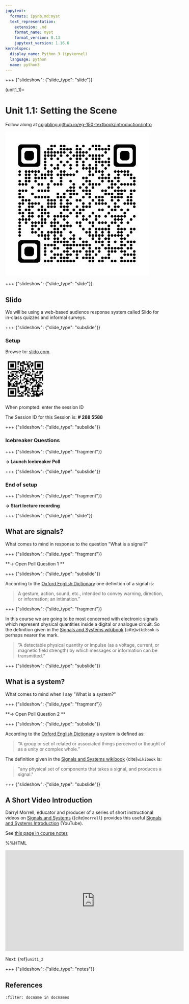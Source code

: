 ```yaml
---
jupytext:
  formats: ipynb,md:myst
  text_representation:
    extension: .md
    format_name: myst
    format_version: 0.13
    jupytext_version: 1.16.6
kernelspec:
  display_name: Python 3 (ipykernel)
  language: python
  name: python3
---
```


+++ {"slideshow": {"slide_type": "slide"}}

(unit1_1)=
# Unit 1.1: Setting the Scene


Follow along at [cpjobling.github.io/eg-150-textbook/introduction/intro](https://cpjobling.github.io/eg-150-textbook/introduction/intro)

![QR Code](pictures/qrcode_unit1.1.png)

+++ {"slideshow": {"slide_type": "slide"}}

## Slido

We will be using a web-based audience response system called Slido for in-class quizzes and informal surveys.

+++ {"slideshow": {"slide_type": "subslide"}}

### Setup

Browse to: [slido.com](https://www.slido.com).


<img alt="QR Code for Pingo" src="pictures/qr-code-slido.svg" width="25%" alt="QR Code for Slido session # 2885588" />

When prompted: enter the session ID

The Session ID for this Session is: **# 288 5588**

+++ {"slideshow": {"slide_type": "subslide"}}

### Icebreaker Questions

+++ {"slideshow": {"slide_type": "fragment"}}

**-> Launch Icebreaker Poll**

+++ {"slideshow": {"slide_type": "subslide"}}

### End of setup

+++ {"slideshow": {"slide_type": "fragment"}}

**-> Start lecture recording**

+++ {"slideshow": {"slide_type": "slide"}}

## What are signals?

What comes to mind in response to the question "What is a signal?"

+++ {"slideshow": {"slide_type": "fragment"}}

**-> Open Poll Question 1 **

+++ {"slideshow": {"slide_type": "subslide"}}

According to the [Oxford English Dictionary](https://www.oed.com/viewdictionaryentry/Entry/179518) one definition of a signal is:

> A gesture, action, sound, etc., intended to convey warning, direction, or information; an intimation.”

+++ {"slideshow": {"slide_type": "fragment"}}

In this course we are going to be most concerned with electronic signals which represent physical quantities inside a digital or analogue circuit. So the definition given in the [Signals and Systems wikibook](http://en.wikibooks.org/wiki/Signals_and_Systems/Definition_of_Signals_and_Systems) {cite}`wikibook` is perhaps nearer the mark.

> ”A detectable physical quantity or impulse (as a voltage, current, or magnetic field strength) by which messages or information can be transmitted.“

+++ {"slideshow": {"slide_type": "subslide"}}

## What is a system?

What comes to mind when I say "What is a system?"

+++ {"slideshow": {"slide_type": "fragment"}}

**-> Open Poll Question 2 **

+++ {"slideshow": {"slide_type": "subslide"}}

According to the [Oxford English Dictionary](https://www.oed.com/view/Entry/196665) a system is defined as:

> “A group or set of related or associated things perceived or thought of as a unity or complex whole.”

The definition given in the [Signals and Systems wikibook](http://en.wikibooks.org/wiki/Signals_and_Systems/Definition_of_Signals_and_Systems) {cite}`wikibook` is:

> "any physical set of components that takes a signal, and produces a signal."

+++ {"slideshow": {"slide_type": "subslide"}}

## A Short Video Introduction

Darryl Morrell, educator and producer of a series of short instructional videos on [Signals and Systems](https://sites.google.com/a/asu.edu/signals-and-systems/) ({cite}`morrell`) provides this useful [Signals and Systems Introduction](https://youtu.be/YBMGMF-DAVU) (YouTube).

See [this page in course notes](https://cpjobling.github.io/eg-150-textbook/introduction/intro.html#a-short-video-introduction)

%%HTML
<iframe width="560" height="315" src="https://www.youtube.com/embed/YBMGMF-DAVU" title="YouTube video player" frameborder="0" allow="accelerometer; autoplay; clipboard-write; encrypted-media; gyroscope; picture-in-picture; web-share" allowfullscreen></iframe>


Next: {ref}`unit1_2`

+++ {"slideshow": {"slide_type": "notes"}}

## References

```{bibliography}
:filter: docname in docnames
```
